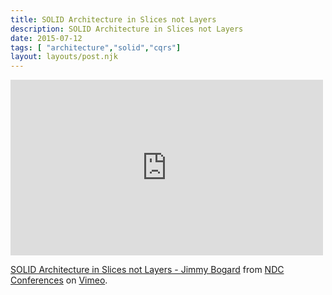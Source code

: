 ```yaml
---
title: SOLID Architecture in Slices not Layers
description: SOLID Architecture in Slices not Layers
date: 2015-07-12
tags: [ "architecture","solid","cqrs"]
layout: layouts/post.njk
---
```

<iframe class="vimeo-embed" src="https://player.vimeo.com/video/131633177" width="500" height="281" frameborder="0" webkitallowfullscreen mozallowfullscreen allowfullscreen></iframe> <p><a href="https://vimeo.com/131633177">SOLID Architecture in Slices not Layers - Jimmy Bogard</a> from <a href="https://vimeo.com/ndcconferences">NDC Conferences</a> on <a href="https://vimeo.com">Vimeo</a>.</p>
